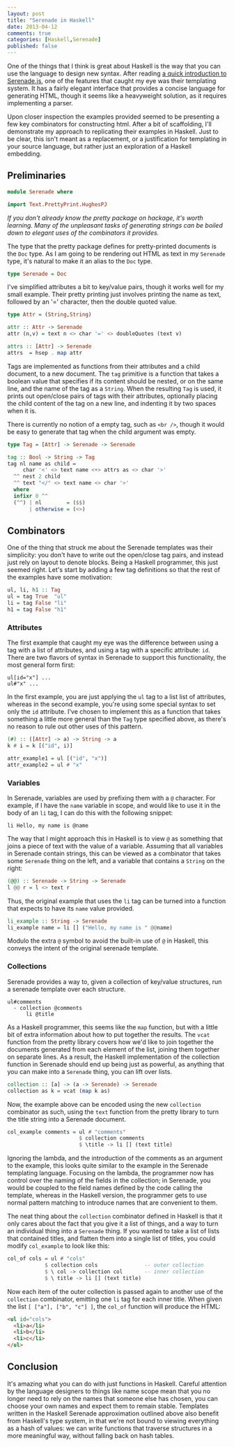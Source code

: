 ```yaml
---
layout: post
title: "Serenade in Haskell"
date: 2013-04-12
comments: true
categories: [Haskell,Serenade]
published: false
---
```


One of the things that I think is great about Haskell is the way that you can
use the language to design new syntax.  After reading
[a quick introduction to Serenade.js][serenade], one of the features that caught
my eye was their templating system.  It has a fairly elegant interface that
provides a concise language for generating HTML, though it seems like a
heavyweight solution, as it requires implementing a parser.

Upon closer inspection the examples provided seemed to be presenting a few key
combinators for constructing html.  After a bit of scaffolding, I'll demonstrate
my approach to replicating their examples in Haskell.  Just to be clear, this
isn't meant as a replacement, or a justification for templating in your source
language, but rather just an exploration of a Haskell embedding.

Preliminaries
-------------

```haskell
module Serenade where

import Text.PrettyPrint.HughesPJ
```

*If you don't already know the pretty package on hackage, it's worth learning.
Many of the unpleasant tasks of generating strings can be boiled down to elegant
uses of the combinators it provides.*

The type that the pretty package defines for pretty-printed documents is the
`Doc` type.  As I am going to be rendering out HTML as text in my `Serenade`
type, it's natural to make it an alias to the `Doc` type.

```haskell
type Serenade = Doc
```

I've simplified attributes a bit to key/value pairs, though it works well for my
small example.  Their pretty printing just involves printing the name as text,
followed by an '=' character, then the double quoted value.

```haskell
type Attr = (String,String)

attr :: Attr -> Serenade
attr (n,v) = text n <> char '=' <> doubleQuotes (text v)

attrs :: [Attr] -> Serenade
attrs  = hsep . map attr
```

Tags are implemented as functions from their attributes and a child document, to
a new document.  The `tag` primitive is a function that takes a boolean value
that specifies if its content should be nested, or on the same line, and the
name of the tag as a `String`.  When the resulting `Tag` is used, it prints out
open/close pairs of tags with their attributes, optionally placing the child
content of the tag on a new line, and indenting it by two spaces when it is.

There is currently no notion of a empty tag, such as `<br />`, though it would
be easy to generate that tag when the child argument was empty.

```haskell
type Tag = [Attr] -> Serenade -> Serenade

tag :: Bool -> String -> Tag
tag nl name as child =
     char '<' <> text name <+> attrs as <> char '>'
  ^^ nest 2 child
  ^^ text "</" <> text name <> char '>'
  where
  infixr 0 ^^
  (^^) | nl        = ($$)
       | otherwise = (<>)

```

Combinators
-----------

One of the thing that struck me about the Serenade templates was their
simplicity: you don't have to write out the open/close tag pairs, and instead
just rely on layout to denote blocks.  Being a Haskell programmer, this just
seemed right.  Let's start by adding a few tag definitions so that the rest of
the examples have some motivation:

```haskell
ul, li, h1 :: Tag
ul = tag True  "ul"
li = tag False "li"
h1 = tag False "h1"
```

### Attributes

The first example that caught my eye was the difference between using a tag with
a list of attributes, and using a tag with a specific attribute: `id`.  There
are two flavors of syntax in Serenade to support this functionality, the most
general form first:

```
ul[id="x"] ...
ul#"x" ...
```

In the first example, you are just applying the `ul` tag to a list list of
attributes, whereas in the second example, you're using some special syntax to
set only the `id` attribute.  I've chosen to implement this as a function that
takes something a little more general than the `Tag` type specified above, as
there's no reason to rule out other uses of this pattern.

```haskell
(#) :: ([Attr] -> a) -> String -> a
k # i = k [("id", i)]

attr_example1 = ul [("id", "x")]
attr_example2 = ul # "x"
```

### Variables

In Serenade, variables are used by prefixing them with a `@` character.  For
example, if I have the `name` variable in scope, and would like to use it in the
body of an `li` tag, I can do this with the following snippet:

```
li Hello, my name is @name
```

The way that I might approach this in Haskell is to view `@` as something that
joins a piece of text with the value of a variable.  Assuming that all
variables in Serenade contain strings, this can be viewed as a combinator that
takes some `Serenade` thing on the left, and a variable that contains a `String`
on the right:

```haskell
(@@) :: Serenade -> String -> Serenade
l @@ r = l <> text r
```

Thus, the original example that uses the `li` tag can be turned into a function
that expects to have its `name` value provided.

```haskell
li_example :: String -> Serenade
li_example name = li [] ("Hello, my name is " @@name)
```

Modulo the extra `@` symbol to avoid the built-in use of `@` in Haskell, this
conveys the intent of the original serenade template.

### Collections

Serenade provides a way to, given a collection of key/value structures, run a
serenade template over each structure.

```
ul#comments
  - collection @comments
      li @title
```

As a Haskell programmer, this seems like the `map` function, but with a little
bit of extra information about how to put together the results.  The `vcat`
function from the pretty library covers how we'd like to join together the
documents generated from each element of the list, joining them together on
separate lines.  As a result, the Haskell implementation of the collection
function in Serenade should end up being just as powerful, as anything that you
can make into a `Serenade` thing, you can lift over lists.

```haskell
collection :: [a] -> (a -> Serenade) -> Serenade
collection as k = vcat (map k as)
```

Now, the example above can be encoded using the new `collection` combinator as
such, using the `text` function from the pretty library to turn the title string
into a Serenade document.

```haskell
col_example comments = ul # "comments"
                       $ collection comments
                       $ \title -> li [] (text title)
```

Ignoring the lambda, and the introduction of the comments as an argument to the
example, this looks quite similar to the example in the Serenade templating
language.  Focusing on the lambda, the programmer now has control over the
naming of the fields in the collection; in Serenade, you would be coupled to the
field names defined by the code calling the template, whereas in the Haskell
version, the programmer gets to use normal pattern matching to introduce names
that are convenient to them.

The neat thing about the `collection` combinator defined in Haskell is that it
only cares about the fact that you give it a list of things, and a way to turn
an individual thing into a `Serenade` thing.  If you wanted  to take a list of
lists that contained titles, and flatten them into a single list of titles, you
could modify `col_example` to look like this:

```haskell
col_of cols = ul # "cols"
            $ collection cols               -- outer collection
            $ \ col -> collection col       -- inner collection
            $ \ title -> li [] (text title)
```

Now each item of the outer collection is passed again to another use of the
`collection` combinator, emitting one `li` tag for each inner title.  When given
the list `[ ["a"], ["b", "c"] ]`, the `col_of` function will produce the HTML:

```html
<ul id="cols">
  <li>a</li>
  <li>b</li>
  <li>c</li>
</ul>
```

Conclusion
----------

It's amazing what you can do with just functions in Haskell. Careful attention
by the language designers to things like name scope mean that you no longer need
to rely on the names that someone else has chosen, you can choose your own
names and expect them to remain stable.  Templates written in the Haskell
Serenade approximation outlined above also benefit from Haskell's type system,
in that we're not bound to viewing everything as a hash of values: we can write
functions that traverse structures in a more meaningful way, without falling
back on hash tables.

[serenade]: http://elabs.se/blog/33-why-serenade
